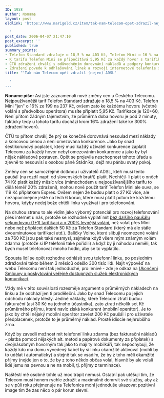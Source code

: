 ```yaml
---
ID: 1958
author: Noname
layout: post
oldlink: 'https://www.marigold.cz/item/tak-nam-telecom-opet-zdrazil-nejen-adsl

  '
post_date: 2006-04-07 21:47:10
post_excerpt: ''
published: true
summary_points:
- Telefon Standard zdražuje o 18,5 % na 403 Kč, Telefon Mini o 16 % na 237 Kč.
- K tarifu Telefon Mini se připočítává 5,95 Kč za každý hovor s tarifikací 120+60.
- ČTÚ zdražení chválí s odůvodněním dorovnání nákladů a podpory konkurence.
- Zdražení povede k odhlašování linek a rozvoji internetové telefonie s levnější tarifikací.
title: "'Tak nám Telecom opět zdražil (nejen) ADSL"

  '
---
```


<p><strong>Noname píše:</strong> Asi jste zaznamenali nové změny cen u Českého Telecomu. Nejpoužívanější tarif Telefon Standard zdražuje o 18,5 % na 403 Kč. Telefon Mini "jen" o 16% ze 199 na 237 Kč, ovšem zato ke každému hovoru (včetně volání s předvolbou operátora) musíte připlatit 5,95 Kč. Tarifikace je 120+60, Není přitom žádným tajemstvím, že průměrná doba hovoru je pod 2 minuty, fakticky tedy u tohoto tarifu dochází krom 16% zdražení také ke 300% zdražení hovorů.</p>

<p>ČTÚ to přitom chválí, že prý se konečně dorovnává nesoulad mezi náklady a koncovou cenou a není omezována konkurence. Jako by snad šestikorunový poplatek, který musí každý uživatel konkurence zaplatit Telecomu za každý hovor nebyl omezováním konkurence a jako by byl nějak nákladově postaven. Opět se projevila neschopnost tohoto úřadu a zjevně to nesouvisí s osobou páně Stádníka, dejž mu pánbu svatý pokoj.</p>

<p>Změny cen se samozřejmě dotknou i uživatelů ADSL, kteří musí tento paušál (na rozdíl např. od slovenských bratří) platit. Nechtějí-li platit o oněch 74 Kč platit každý měsíc více (mimochodem u nejpoužívanějšího tarifu to dělá téměř 20% zdražení), mohou nově použít tarif Telefon Mini ale ouva, se 119 Kč příplatkem Expres. Ovšem nejen že budou platit o 27 Kč více, ale nezapomínejme ještě na těch 6 korun, které musí platit potom ke každému hovoru, kdyby nedej bože chtěli linku využívat i pro telefonování.</p>

<p>Na druhou stranu to ale vidím jako výborný potenciál pro rozvoj telefonování přes internet u nás, protože se rozhodně vyplatí mít <a href="http://sipy.cz">bez dalšího paušálu sekundovou (1+1) tarifikaci a o 200% levnější volání</a>, než volat přes Mini nebo než připlácet dalších 50 Kč za Telefon Standard (který má ale stále dvouminutovou tarifikaci atd.). Balíčky Volno, které slibují neomezené volání za 760 Kč jsou pak také nesmysl, zejména když všem mým známým volám zdarma (protože si IP telefonii také pořídili) a když by ji náhodou neměli, tak bych musel telefonovat mnoho hodin, aby se to vyplatilo.</p>

<p>Spousta lidí se opět rozhodne odhlásit svou telefonní linku, po posledním zdražování takto během 3 měsíců odešlo 300 tisíc lidí. Najít výpověď na webu Telecomu není tak jednoduché, pro lenivé - zde je odkaz na <a href="http://www.telecom.cz/dokumenty/platne_15052005/c_smldocs_sml_ukonceni.doc" rel="nofollow">Ukončení Smlouvy o poskytování veřejně dostupných služeb elektronických komunikací</a>.</p>

<p>Vždy mě v této souvislosti rozesměje argument o průměrných nákladech na linku a že odchází jen ti proděleční. Jako by snad Telecomu po jejich odchodu náklady klesly. Jediné náklady, které Telecom ztratí budou fakturační (asi 30 Kč na jednoho účastníka), zato ztratí několik set Kč průměrného příjmu, které navíc získá konkurent (mobilní operátor). Je to jako by chtěl nějaký mobilní operátor zavést 200 Kč paušál i pro uživatele předplacenek, protože to je průměrný náklad. Prostě idiocie nejhrubšího zrna.</p>

<p>Když by zavedli možnost mít telefonní linku zdarma (bez fakturační nákladů - platba pomocí nějakých alt. metod a papírové dokumenty za příplatek) s dvojnásobným hovorným tak jako to mají ty mobilkáři, tak nepochybuji, že každý kdo má domu vyvedený kabel by si linku okamžitě aktivoval (mohli by to udělat i automaticky) a stejně tak se vsadím, že by z toho měli okamžité příjmy (nejde jen o to, že by z toho někdo občas volal, hlavně by ale volali lidé jemu na pevnou a ne na mobil, tj. příjmy z terminace).</p>

<p>Naštěstí mě osobně tohle už moc trápit nemusí. Ostatní pak utěšuji tím, že Telecom musí honem rychle zdražit a maximálně domrvit své služby, aby až se v půli roku přejmenuje na Telefonica mohl jednoduše ukazovat pozitivní image tím že zas něco o pár korun slevní.</p>